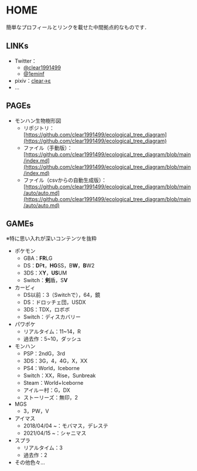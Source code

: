 # HOME

簡単なプロフィールとリンクを載せた中間拠点的なものです．

## LINKs
* Twitter：
  * [@clear1991499](https://twitter.com/clear1991499)
  * [@1eminf](https://twitter.com/1eminf)
* pixiv：[clear→ε](https://www.pixiv.net/users/12572405)
* …

## PAGEs
* モ<!---->ンハン生<!---->物樹<!---->形図
  * リポジトリ：[https://github.com/clear1991499/ecological_tree_diagram](https://github.com/clear1991499/ecological_tree_diagram)
  * ファイル（手動版）：[https://github.com/clear1991499/ecological_tree_diagram/blob/main/index.md](https://github.com/clear1991499/ecological_tree_diagram/blob/main/index.md)
  * ファイル（csvからの自動生成版）：[https://github.com/clear1991499/ecological_tree_diagram/blob/main/auto/auto.md](https://github.com/clear1991499/ecological_tree_diagram/blob/main/auto/auto.md)

## GAMEs

※特に思い入れが深いコンテンツを抜粋

* ポ<!---->ケモ<!---->ン
  * GBA：**FR**LG
  * DS：**D**P**t**，**HG**SS，B**W**，**B**W2
  * 3DS：X**Y**，**US**UM
  * Switch：**剣**<!---->盾，S**V**
* カー<!---->ビ<!---->ィ
  * DS以前：3（Switchで），64，鏡
  * DS：ドロ<!---->ッチ<!---->ェ<!---->団，USDX
  * 3DS：TDX，ロボ<!---->ボ
  * Switch：デ<!---->ィスカバリー
* パ<!---->ワポ<!---->ケ
  * リアルタイム：11~14，R
  * 過去作：5~10，ダッシュ
* モ<!---->ンハン
  * PSP：2ndG，3rd
  * 3DS：3G，4，4G，X，XX
  * PS4：World，Ice<!---->born<!---->e
  * Switch：XX，Rise，Su<!---->nbr<!---->eak
  * Steam：World+Ice<!---->born<!---->e
  * ア<!---->イルー村：G，DX
  * ストーリー<!---->ズ：無印，2
* MGS
  * 3，PW，V
* ア<!---->イマ<!---->ス
  * 2018/04/04 ~：モ<!---->バマ<!---->ス，デ<!---->レス<!---->テ
  * 2021/04/15 ~：シャ<!---->ニマ<!---->ス
* スプラ
  * リアルタイム：3
  * 過去作：2
* その他色々…

